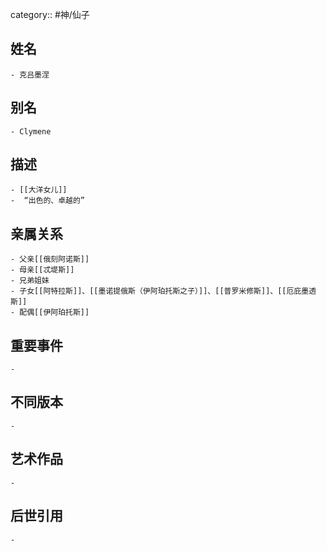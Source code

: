 category:: #神/仙子
## 姓名
	- 克吕墨涅
## 别名
	- Clymene
## 描述
	- [[大洋女儿]]
	-  “出色的、卓越的”
## 亲属关系
	- 父亲[[俄刻阿诺斯]]
	- 母亲[[忒堤斯]]
	- 兄弟姐妹
	- 子女[[阿特拉斯]]、[[墨诺提俄斯（伊阿珀托斯之子）]]、[[普罗米修斯]]、[[厄庇墨透斯]]
	- 配偶[[伊阿珀托斯]]
## 重要事件
	-
## 不同版本
	-
## 艺术作品
	-
## 后世引用
	-
